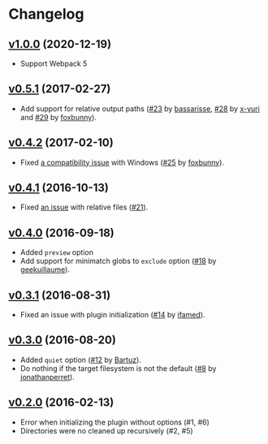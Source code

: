 # Changelog

## [v1.0.0](https://github.com/gpbl/webpack-cleanup-plugin/tree/v1.0.0) (2020-12-19)

* Support Webpack 5

## [v0.5.1](https://github.com/gpbl/webpack-cleanup-plugin/tree/v0.5.1) (2017-02-27)

* Add support for relative output paths ([#23](https://github.com/gpbl/webpack-cleanup-plugin/pull/23) by [bassarisse](https://github.com/bassarisse), [#28](https://github.com/gpbl/webpack-cleanup-plugin/pull/28) by [x-yuri](https://github.com/x-yuri) and [#29](https://github.com/gpbl/webpack-cleanup-plugin/pull/29) by [foxbunny](https://github.com/foxbunny)).

## [v0.4.2](https://github.com/gpbl/webpack-cleanup-plugin/tree/v0.4.2) (2017-02-10)

* Fixed [a compatibility issue](https://github.com/gpbl/webpack-cleanup-plugin/pull/20) with Windows ([#25](https://github.com/gpbl/webpack-cleanup-plugin/pull/25) by [foxbunny](https://github.com/foxbunny)).

## [v0.4.1](https://github.com/gpbl/webpack-cleanup-plugin/tree/v0.4.1) (2016-10-13)

* Fixed [an issue](https://github.com/gpbl/webpack-cleanup-plugin/pull/20) with relative files ([#21](https://github.com/gpbl/webpack-cleanup-plugin/pull/21)).

## [v0.4.0](https://github.com/gpbl/webpack-cleanup-plugin/tree/v0.4.0) (2016-09-18)

* Added `preview` option
* Add support for minimatch globs to `exclude` option ([#18](https://github.com/gpbl/webpack-cleanup-plugin/pull/18) by [geekuillaume](https://github.com/geekuillaume)).

## [v0.3.1](https://github.com/gpbl/webpack-cleanup-plugin/tree/v0.3.1) (2016-08-31)

* Fixed an issue with plugin initialization ([#14](https://github.com/gpbl/webpack-cleanup-plugin/pull/14) by [ifamed](https://github.com/ifamed)).

## [v0.3.0](https://github.com/gpbl/webpack-cleanup-plugin/tree/v0.3.0) (2016-08-20)

* Added `quiet` option ([#12](https://github.com/gpbl/webpack-cleanup-plugin/pull/12) by [Bartuz](https://github.com/Bartuz)).
* Do nothing if the target filesystem is not the default ([#8](https://github.com/gpbl/webpack-cleanup-plugin/pull/8) by [jonathanperret](https://github.com/jonathanperret)).

## [v0.2.0](https://github.com/gpbl/webpack-cleanup-plugin/tree/v0.2.0) (2016-02-13)

* Error when initializing the plugin without options (#1, #6)
* Directories were no cleaned up recursively (#2, #5)
